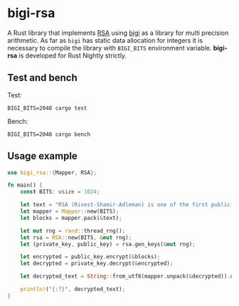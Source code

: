 # bigi-rsa

A Rust library that implements [RSA](https://en.wikipedia.org/wiki/RSA_(cryptosystem)) using [bigi](https://github.com/fomalhaut88/bigi) as a library for multi precision arithmetic. As far as `bigi` has static data allocation for integers it is necessary to compile the library with `BIGI_BITS` environment variable. **bigi-rsa** is developed for Rust Nightly strictly.

## Test and bench

Test:

```
BIGI_BITS=2048 cargo test
```

Bench:

```
BIGI_BITS=2048 cargo bench
```

## Usage example

```rust
use bigi_rsa::{Mapper, RSA};

fn main() {
    const BITS: usize = 1024;

    let text = "RSA (Rivest-Shamir-Adleman) is one of the first public-key cryptosystems".as_bytes().to_vec();
    let mapper = Mapper::new(BITS);
    let blocks = mapper.pack(&text);

    let mut rng = rand::thread_rng();
    let rsa = RSA::new(BITS, &mut rng);
    let (private_key, public_key) = rsa.gen_keys(&mut rng);

    let encrypted = public_key.encrypt(&blocks);
    let decrypted = private_key.decrypt(&encrypted);

    let decrypted_text = String::from_utf8(mapper.unpack(&decrypted)).unwrap();

    println!("{:?}", decrypted_text);
}
```
